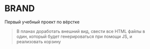 # BRAND
Первый учебный проект по вёрстке
>В планах доработать внешний вид, свести все HTML файлы в один, который будет генерироваться при помощи JS, и реализовать корзину
